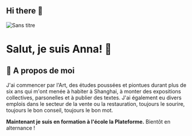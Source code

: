## Hi there 👋
![Sans titre](https://github.com/user-attachments/assets/9a7f802b-8b52-4566-bba5-49749890ebe7)

# Salut, je suis **Anna**! 👋

## 🚀 A propos de moi 

J'ai commencer par l'Art, des études poussées et piontues durant plus de six ans qui m'ont menée à habiter à Shanghai, à monter des expositions collectives, parsonelles et à publier des textes.
J'ai également eu divers emplois dans le secteur de la vente ou la restauration, toujours le sourire, toujours le bon conseil, toujours le bon mot.


**Maintenant je suis en formation à l'école la Plateforme.**
Bientôt en alternance !




<!--
**anna-leite/anna-leite** is a ✨ _special_ ✨ repository because its `README.md` (this file) appears on your GitHub profile.

Here are some ideas to get you started:

- 🔭 I’m currently working on ...
- 🌱 I’m currently learning ...
- 👯 I’m looking to collaborate on ...
- 🤔 I’m looking for help with ...
- 💬 Ask me about ...
- 📫 How to reach me: ...
- 😄 Pronouns: ...
- ⚡ Fun fact: ...
-->
